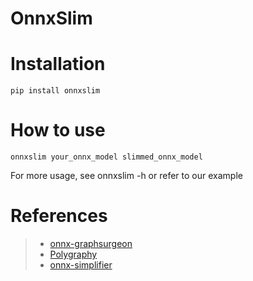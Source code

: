 # OnnxSlim


# Installation
```
pip install onnxslim
```

# How to use
```
onnxslim your_onnx_model slimmed_onnx_model
```
For more usage, see onnxslim -h or refer to our example 

# References
> * [onnx-graphsurgeon](https://github.com/NVIDIA/TensorRT/tree/main/tools/onnx-graphsurgeon)
> * [Polygraphy](https://github.com/NVIDIA/TensorRT/tree/main/tools/Polygraphy/polygraphy)
> * [onnx-simplifier](https://github.com/daquexian/onnx-simplifier)